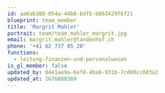 ```yaml
---
id: aa6ab388-054a-44b0-bdfb-b663429f6f21
blueprint: team_member
title: 'Margrit Mahler'
portrait: team/team_mahler_margrit.jpg
email: margrit.mahler@landenhof.ch
phone: '+41 62 737 05 20'
functions:
  - leitung-finanzen-und-personalwesen
is_gl_member: false
updated_by: 04e1ae9a-6ef8-4ba0-931b-7cd69cc0d3a2
updated_at: 1676888369
---
```

